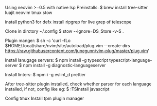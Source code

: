 Using neovim >=0.5 with native lsp
Preinstalls:
$ brew install tree-sitter luajit neovim tmux stow

install python3 for defx
install ripgrep for live grep of telescope

Clone in dirctory ~/.config
$ stow --ignore=DS_Store -v-S .

Plugin manger:
$ sh -c 'curl -fLo $HOME/.local/share/nvim/site/autoload/plug.vim --create-dirs \
 https://raw.githubusercontent.com/junegunn/vim-plug/master/plug.vim'

Install lanugage servers:
$ npm install -g typescript typescript-language-server
$ npm install -g diagnostic-languageserver

Install linters:
$ npm i -g eslint_d prettier

After tree-sitter plugin installed, check whether parser for each language installed, if not, config like eg:
$ :TSInstall javascript

Config tmux
Install tpm plugin manager
